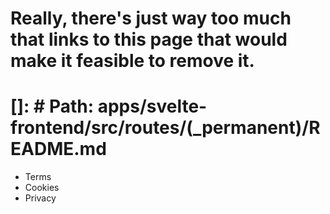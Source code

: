# Really, there's just way too much that links to this page that would make it feasible to remove it.

# []: # Path: apps/svelte-frontend/src/routes/(\_permanent)/README.md

- Terms
- Cookies
- Privacy
